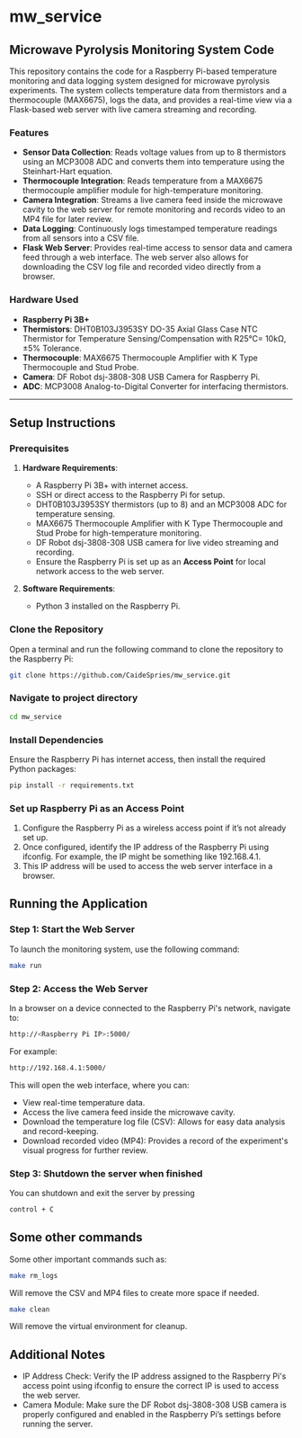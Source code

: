 # mw_service
## Microwave Pyrolysis Monitoring System Code

This repository contains the code for a Raspberry Pi-based temperature monitoring and data logging system designed for microwave pyrolysis experiments. The system collects temperature data from thermistors and a thermocouple (MAX6675), logs the data, and provides a real-time view via a Flask-based web server with live camera streaming and recording.

### Features
- **Sensor Data Collection**: Reads voltage values from up to 8 thermistors using an MCP3008 ADC and converts them into temperature using the Steinhart-Hart equation.
- **Thermocouple Integration**: Reads temperature from a MAX6675 thermocouple amplifier module for high-temperature monitoring.
- **Camera Integration**: Streams a live camera feed inside the microwave cavity to the web server for remote monitoring and records video to an MP4 file for later review.
- **Data Logging**: Continuously logs timestamped temperature readings from all sensors into a CSV file.
- **Flask Web Server**: Provides real-time access to sensor data and camera feed through a web interface. The web server also allows for downloading the CSV log file and recorded video directly from a browser.

### Hardware Used
- **Raspberry Pi 3B+**
- **Thermistors**: DHT0B103J3953SY DO-35 Axial Glass Case NTC Thermistor for Temperature Sensing/Compensation with R25°C= 10kΩ, ±5% Tolerance.
- **Thermocouple**: MAX6675 Thermocouple Amplifier with K Type Thermocouple and Stud Probe.
- **Camera**: DF Robot dsj-3808-308 USB Camera for Raspberry Pi.
- **ADC**: MCP3008 Analog-to-Digital Converter for interfacing thermistors.

---

## Setup Instructions

### Prerequisites
1. **Hardware Requirements**:
   - A Raspberry Pi 3B+ with internet access.
   - SSH or direct access to the Raspberry Pi for setup.
   - DHT0B103J3953SY thermistors (up to 8) and an MCP3008 ADC for temperature sensing.
   - MAX6675 Thermocouple Amplifier with K Type Thermocouple and Stud Probe for high-temperature monitoring.
   - DF Robot dsj-3808-308 USB camera for live video streaming and recording.
   - Ensure the Raspberry Pi is set up as an **Access Point** for local network access to the web server.

2. **Software Requirements**:
   - Python 3 installed on the Raspberry Pi.

### Clone the Repository
Open a terminal and run the following command to clone the repository to the Raspberry Pi:
```bash
git clone https://github.com/CaideSpries/mw_service.git
```

### Navigate to project directory
```bash
cd mw_service
```

### Install Dependencies
Ensure the Raspberry Pi has internet access, then install the required Python packages:
```bash
pip install -r requirements.txt
```

### Set up Raspberry Pi as an Access Point
1. Configure the Raspberry Pi as a wireless access point if it’s not already set up.
2. Once configured, identify the IP address of the Raspberry Pi using ifconfig. For example, the IP might be something like 192.168.4.1.
3. This IP address will be used to access the web server interface in a browser.

## Running the Application
### Step 1: Start the Web Server
To launch the monitoring system, use the following command:
```bash
make run
```

### Step 2: Access the Web Server
In a browser on a device connected to the Raspberry Pi's network, navigate to:
```bash
http://<Raspberry Pi IP>:5000/
```

For example:
```bash
http://192.168.4.1:5000/
```

This will open the web interface, where you can:

- View real-time temperature data.
- Access the live camera feed inside the microwave cavity.
- Download the temperature log file (CSV): Allows for easy data analysis and record-keeping.
- Download recorded video (MP4): Provides a record of the experiment's visual progress for further review.

### Step 3: Shutdown the server when finished
You can shutdown and exit the server by pressing 
```bash
control + C
```

## Some other commands
Some other important commands such as:
```bash
make rm_logs
```
Will remove the CSV and MP4 files to create more space if needed.

```bash
make clean
```

Will remove the virtual environment for cleanup.

## Additional Notes
- IP Address Check: Verify the IP address assigned to the Raspberry Pi's access point using ifconfig to ensure the correct IP is used to access the web server.
- Camera Module: Make sure the DF Robot dsj-3808-308 USB camera is properly configured and enabled in the Raspberry Pi’s settings before running the server.
